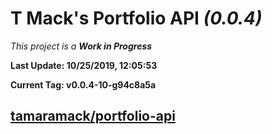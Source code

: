 # T Mack's Portfolio API *(0.0.4)*
*This project is a **Work in Progress***

**Last Update: 10/25/2019, 12:05:53**

**Current Tag: v0.0.4-10-g94c8a5a**

## [tamaramack/portfolio-api](https://github.com/tamaramack/portfolio-api)
